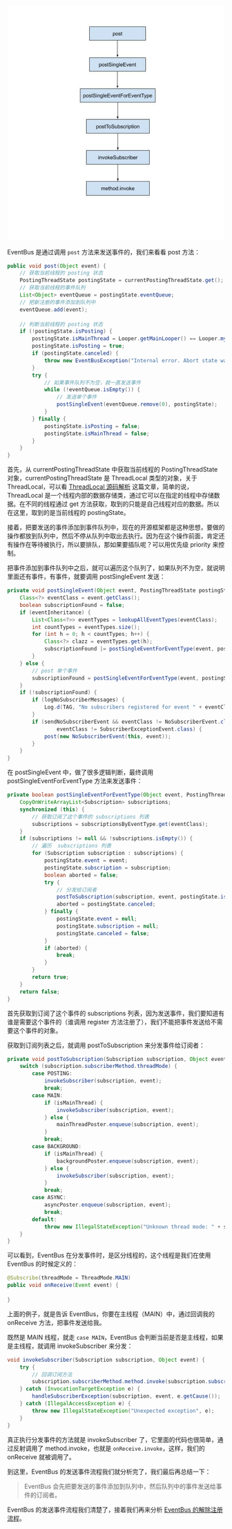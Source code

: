 ![](art/2.jpg)

EventBus 是通过调用 `post` 方法来发送事件的，我们来看看 post 方法：

```java
public void post(Object event) {
    // 获取当前线程的 posting 状态
    PostingThreadState postingState = currentPostingThreadState.get();
    // 获取当前线程的事件队列
    List<Object> eventQueue = postingState.eventQueue;
    // 把新注册的事件添加到队列中
    eventQueue.add(event);

    // 判断当前线程的 posting 状态
    if (!postingState.isPosting) {
        postingState.isMainThread = Looper.getMainLooper() == Looper.myLooper();
        postingState.isPosting = true;
        if (postingState.canceled) {
            throw new EventBusException("Internal error. Abort state was not reset");
        }
        try {
            // 如果事件队列不为空，就一直发送事件
            while (!eventQueue.isEmpty()) {
                // 发送单个事件
                postSingleEvent(eventQueue.remove(0), postingState);
            }
        } finally {
            postingState.isPosting = false;
            postingState.isMainThread = false;
        }
    }
}
```

首先，从 currentPostingThreadState 中获取当前线程的 PostingThreadState 对象，currentPostingThreadState 是 ThreadLocal 类型的对象，关于 ThreadLocal，可以看 [ThreadLocal 源码解析](https://github.com/shadowwingz/AndroidLife/blob/master/article/ThreadLocal%20%E6%BA%90%E7%A0%81%E8%A7%A3%E6%9E%90.md) 这篇文章，简单的说，ThreadLocal 是一个线程内部的数据存储类，通过它可以在指定的线程中存储数据。在不同的线程通过 get 方法获取，取到的只能是自己线程对应的数据。所以在这里，取到的是当前线程的 postingState。

接着，把要发送的事件添加到事件队列中，现在的开源框架都是这种思想，要做的操作都放到队列中，然后不停从队列中取出去执行。因为在这个操作前面，肯定还有操作在等待被执行，所以要排队，那如果要插队呢？可以用优先级 priority 来控制。

把事件添加到事件队列中之后，就可以遍历这个队列了，如果队列不为空，就说明里面还有事件，有事件，就要调用 postSingleEvent 发送：

```java
private void postSingleEvent(Object event, PostingThreadState postingState) throws Error {
    Class<?> eventClass = event.getClass();
    boolean subscriptionFound = false;
    if (eventInheritance) {
        List<Class<?>> eventTypes = lookupAllEventTypes(eventClass);
        int countTypes = eventTypes.size();
        for (int h = 0; h < countTypes; h++) {
            Class<?> clazz = eventTypes.get(h);
            subscriptionFound |= postSingleEventForEventType(event, postingState, clazz);
        }
    } else {
        // post 单个事件
        subscriptionFound = postSingleEventForEventType(event, postingState, eventClass);
    }
    if (!subscriptionFound) {
        if (logNoSubscriberMessages) {
            Log.d(TAG, "No subscribers registered for event " + eventClass);
        }
        if (sendNoSubscriberEvent && eventClass != NoSubscriberEvent.class &&
                eventClass != SubscriberExceptionEvent.class) {
            post(new NoSubscriberEvent(this, event));
        }
    }
}
```

在 postSingleEvent 中，做了很多逻辑判断，最终调用 postSingleEventForEventType 方法来发送事件：

```java
private boolean postSingleEventForEventType(Object event, PostingThreadState postingState, Class<?> eventClass) {
    CopyOnWriteArrayList<Subscription> subscriptions;
    synchronized (this) {
        // 获取订阅了这个事件的 subscriptions 列表
        subscriptions = subscriptionsByEventType.get(eventClass);
    }
    if (subscriptions != null && !subscriptions.isEmpty()) {
        // 遍历  subscriptions 列表
        for (Subscription subscription : subscriptions) {
            postingState.event = event;
            postingState.subscription = subscription;
            boolean aborted = false;
            try {
                // 分发给订阅者
                postToSubscription(subscription, event, postingState.isMainThread);
                aborted = postingState.canceled;
            } finally {
                postingState.event = null;
                postingState.subscription = null;
                postingState.canceled = false;
            }
            if (aborted) {
                break;
            }
        }
        return true;
    }
    return false;
}
```

首先获取到订阅了这个事件的 subscriptions 列表，因为发送事件，我们要知道有谁是需要这个事件的（谁调用 register 方法注册了），我们不能把事件发送给不需要这个事件的对象。

获取到订阅列表之后，就调用 postToSubscription 来分发事件给订阅者：

```java
private void postToSubscription(Subscription subscription, Object event, boolean isMainThread) {
    switch (subscription.subscriberMethod.threadMode) {
        case POSTING:
            invokeSubscriber(subscription, event);
            break;
        case MAIN:
            if (isMainThread) {
                invokeSubscriber(subscription, event);
            } else {
                mainThreadPoster.enqueue(subscription, event);
            }
            break;
        case BACKGROUND:
            if (isMainThread) {
                backgroundPoster.enqueue(subscription, event);
            } else {
                invokeSubscriber(subscription, event);
            }
            break;
        case ASYNC:
            asyncPoster.enqueue(subscription, event);
            break;
        default:
            throw new IllegalStateException("Unknown thread mode: " + subscription.subscriberMethod.threadMode);
    }
}
```

可以看到，EventBus 在分发事件时，是区分线程的，这个线程是我们在使用 EventBus 的时候定义的：

```java
@Subscribe(threadMode = ThreadMode.MAIN)
public void onReceive(Event event) {

}
```

上面的例子，就是告诉 EventBus，你要在主线程（MAIN）中，通过回调我的 onReceive 方法，把事件发送给我。

既然是 MAIN 线程，就走 `case MAIN`，EventBus 会判断当前是否是主线程，如果是主线程，就调用 invokeSubscriber 来分发：

```java
void invokeSubscriber(Subscription subscription, Object event) {
    try {
        // 回调订阅方法
        subscription.subscriberMethod.method.invoke(subscription.subscriber, event);
    } catch (InvocationTargetException e) {
        handleSubscriberException(subscription, event, e.getCause());
    } catch (IllegalAccessException e) {
        throw new IllegalStateException("Unexpected exception", e);
    }
}
```

真正执行分发事件的方法就是 invokeSubscriber 了，它里面的代码也很简单，通过反射调用了 method.invoke，也就是 `onReceive.invoke`，这样，我们的 onReceive 就被调用了。

到这里，EventBus 的发送事件流程我们就分析完了，我们最后再总结一下：

> EventBus 会先把要发送的事件添加到队列中，然后队列中的事件发送给事件的订阅者。

EventBus 的发送事件流程我们清楚了，接着我们再来分析 [EventBus 的解除注册流程](https://github.com/shadowwingz/AndroidLife/blob/master/article/eventbus/eventbus_post.md)。